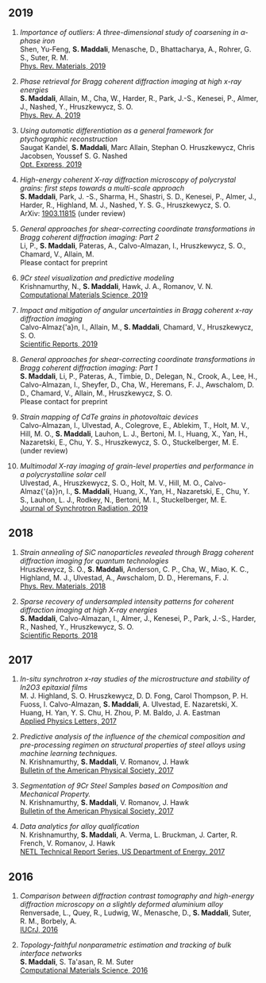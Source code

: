 ## **2019**

1.	_Importance of outliers: A three-dimensional study of coarsening in ${\alpha}$-phase iron_<br/>	Shen, Yu-Feng, **S. Maddali**, Menasche, D., Bhattacharya, A., Rohrer, G. S., Suter, R. M.
<br/>[Phys. Rev. Materials, 2019](https://link.aps.org/doi/10.1103/PhysRevMaterials.3.063611)


1.	_Phase retrieval for Bragg coherent diffraction imaging at high x-ray energies_<br/>	**S. Maddali**, Allain, M., Cha, W., Harder, R., Park, J.-S., Kenesei, P., Almer, J., Nashed, Y., Hruszkewycz, S. O.
<br/>[Phys. Rev. A, 2019](https://link.aps.org/doi/10.1103/PhysRevA.99.053838)


1.	_Using automatic differentiation as a general framework for ptychographic reconstruction_<br/>	Saugat Kandel, **S. Maddali**, Marc Allain, Stephan O. Hruszkewycz, Chris Jacobsen, Youssef S. G. Nashed
<br/>[Opt. Express, 2019](http://www.opticsexpress.org/abstract.cfm?URI=oe-27-13-18653)


1.	_High-energy coherent X-ray diffraction microscopy of polycrystal grains: first steps towards a multi-scale approach_<br/>	**S. Maddali**, Park, J. -S., Sharma, H., Shastri, S. D., Kenesei, P., Almer, J., Harder, R., Highland, M. J., Nashed, Y. S. G., Hruszkewycz, S. O.
<br/>ArXiv: [1903.11815](https://arxiv.org/abs/1903.11815)  (under review)

1.	_General approaches for shear-correcting coordinate transformations in Bragg coherent diffraction imaging: Part 2_<br/>	Li, P., **S. Maddali**, Pateras, A., Calvo-Almazan, I., Hruszkewycz, S. O., Chamard, V., Allain, M.
<br/> Please contact for preprint

1.	_9Cr steel visualization and predictive modeling_<br/>	Krishnamurthy, N., **S. Maddali**, Hawk, J. A., Romanov, V. N.
<br/>[Computational Materials Science, 2019](http://www.sciencedirect.com/science/article/pii/S0927025619301466)


1.	_Impact and mitigation of angular uncertainties in Bragg coherent x-ray diffraction imaging_<br/>	Calvo-Almaz{\'a}n, I., Allain, M., **S. Maddali**, Chamard, V., Hruszkewycz, S. O.
<br/>[Scientific Reports, 2019](https://doi.org/10.1038/s41598-019-42797-4)


1.	_General approaches for shear-correcting coordinate transformations in Bragg coherent diffraction imaging: Part 1_<br/>	**S. Maddali**, Li, P., Pateras, A., Timbie, D., Delegan, N., Crook, A., Lee, H., Calvo-Almazan, I., Sheyfer, D., Cha, W., Heremans, F. J., Awschalom, D. D., Chamard, V., Allain, M., Hruszkewycz, S. O.
<br/> Please contact for preprint

1.	_Strain mapping of CdTe grains in photovoltaic devices_<br/>	Calvo-Almazan, I., Ulvestad, A., Colegrove, E., Ablekim, T., Holt, M. V., Hill, M. O., **S. Maddali**, Lauhon, L. J., Bertoni, M. I., Huang, X., Yan, H., Nazaretski, E., Chu, Y. S., Hruszkewycz, S. O., Stuckelberger, M. E.
<br/> (under review)

1.	_Multimodal X-ray imaging of grain-level properties and performance in a polycrystalline solar cell_<br/>	Ulvestad, A., Hruszkewycz, S. O., Holt, M. V., Hill, M. O., Calvo-Almaz{\'{a}}n, I., **S. Maddali**, Huang, X., Yan, H., Nazaretski, E., Chu, Y. S., Lauhon, L. J., Rodkey, N., Bertoni, M. I., Stuckelberger, M. E.
<br/>[Journal of Synchrotron Radiation, 2019](https://doi.org/10.1107/S1600577519003606)


## **2018**

1.	_Strain annealing of SiC nanoparticles revealed through Bragg coherent diffraction imaging for quantum technologies_<br/>	Hruszkewycz, S. O., **S. Maddali**, Anderson, C. P., Cha, W., Miao, K. C., Highland, M. J., Ulvestad, A., Awschalom, D. D., Heremans, F. J.
<br/>[Phys. Rev. Materials, 2018](https://link.aps.org/doi/10.1103/PhysRevMaterials.2.086001)


1.	_Sparse recovery of undersampled intensity patterns for coherent diffraction imaging at high X-ray energies_<br/>	**S. Maddali**, Calvo-Almazan, I., Almer, J., Kenesei, P., Park, J.-S., Harder, R., Nashed, Y., Hruszkewycz, S. O.
<br/>[Scientific Reports, 2018](https://www.nature.com/articles/s41598-018-23040-y)


## **2017**

1.	_In-situ synchrotron x-ray studies of the microstructure and stability of In2O3 epitaxial films_<br/>	M. J. Highland, S. O. Hruszkewycz, D. D. Fong, Carol Thompson, P. H. Fuoss, I. Calvo-Almazan, **S. Maddali**, A. Ulvestad, E. Nazaretski, X. Huang, H. Yan, Y. S. Chu, H. Zhou, P. M. Baldo, J. A. Eastman
<br/>[Applied Physics Letters, 2017](http://dx.doi.org/10.1063/1.4997773)


1.	_Predictive analysis of the influence of the chemical composition and pre-processing regimen on structural properties of steel alloys using machine learning techniques._<br/>	N. Krishnamurthy, **S. Maddali**, V. Romanov, J. Hawk
<br/>[Bulletin of the American Physical Society, 2017](https://meetings.aps.org/Meeting/MAR17/Session/V12.6)


1.	_Segmentation of 9Cr Steel Samples based on Composition and Mechanical Property._<br/>	N. Krishnamurthy, **S. Maddali**, V. Romanov, J. Hawk
<br/>[Bulletin of the American Physical Society, 2017](http://meetings.aps.org/link/BAPS.2017.MAR.G1.156)


1.	_Data analytics for alloy qualification_<br/>	N. Krishnamurthy, **S. Maddali**, A. Verma, L. Bruckman, J. Carter, R. French, V. Romanov, J. Hawk
<br/>[NETL Technical Report Series, US Department of Energy, 2017](https://www.osti.gov/biblio/1456238)


## **2016**

1.	_Comparison between diffraction contrast tomography and high-energy diffraction microscopy on a slightly deformed aluminium alloy_<br/>	Renversade, L., Quey, R., Ludwig, W., Menasche, D., **S. Maddali**, Suter, R. M., Borbely, A.
<br/>[IUCrJ, 2016](https://journals.iucr.org/m/issues/2016/01/00/ti5006/)


1.	_Topology-faithful nonparametric estimation and tracking of bulk interface networks_<br/>	**S. Maddali**, S. Ta'asan, R. M. Suter
<br/>[Computational Materials Science, 2016](https://www.sciencedirect.com/science/article/pii/S0927025616303913)


